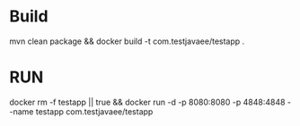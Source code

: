 # Build
mvn clean package && docker build -t com.testjavaee/testapp .

# RUN

docker rm -f testapp || true && docker run -d -p 8080:8080 -p 4848:4848 --name testapp com.testjavaee/testapp 